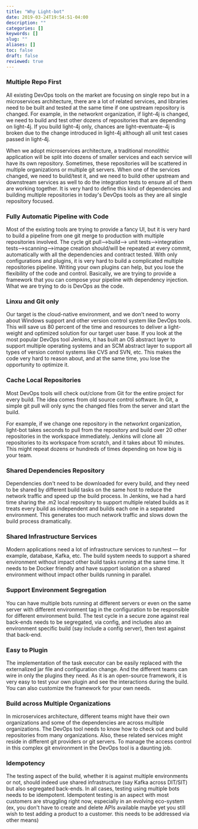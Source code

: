 ```yaml
---
title: "Why Light-bot"
date: 2019-03-24T19:54:51-04:00
description: ""
categories: []
keywords: []
slug: ""
aliases: []
toc: false
draft: false
reviewed: true
---
```


### Multiple Repo First

All existing DevOps tools on the market are focusing on single repo but in a microservices architecture, there are a lot of related services, and libraries need to be built and tested at the same time if one upstream repository is changed. For example, in the networknt organization, if light-4j is changed, we need to build and test other dozens of repositories that are depending on light-4j. If you build light-4j only, chances are light-eventuate-4j is broken due to the change introduced in light-4j although all unit test cases passed in light-4j. 

When we adopt microservices architecture, a traditional monolithic application will be split into dozens of smaller services and each service will have its own repository. Sometimes, these repositories will be scattered in multiple organizations or multiple git servers. When one of the services changed, we need to build/test it, and we need to build other upstream and downstream services as well to do the integration tests to ensure all of them are working together. It is very hard to define this kind of dependencies and building multiple repositories in today's DevOps tools as they are all single repository focused.   

### Fully Automatic Pipeline with Code

Most of the existing tools are trying to provide a fancy UI, but it is very hard to build a pipeline from one git merge to production with multiple repositories involved. The cycle git pull-->build--> unit tests-->integration tests-->scanning-->image creation should/will be repeated at every commit, automatically with all the dependencies and contract tested. With only configurations and plugins, it is very hard to build a complicated multiple repositories pipeline. Writing your own plugins can help, but you lose the flexibility of the code and control. Basically, we are trying to provide a framework that you can compose your pipeline with dependency injection. What we are trying to do is DevOps as the code. 

### Linxu and Git only

Our target is the cloud-native environment, and we don't need to worry about Windows support and other version control system like DevOps tools. This will save us 80 percent of the time and resources to deliver a light-weight and optimized solution for our target user base. If you look at the most popular DevOps tool Jenkins, it has built an OS abstract layer to support multiple operating systems and an SCM abstract layer to support all types of version control systems like CVS and SVN, etc. This makes the code very hard to reason about, and at the same time, you lose the opportunity to optimize it.  

### Cache Local Repositories

Most DevOps tools will check out/clone from Git for the entire project for every build. The idea comes from old source control software. In Git, a simple git pull will only sync the changed files from the server and start the build.

For example, if we change one repository in the networknt organization, light-bot takes seconds to pull from the repository and build over 20 other repositories in the workspace immediately. Jenkins will clone all repositories to its workspace from scratch, and it takes about 10 minutes. This might repeat dozens or hundreds of times depending on how big is your team. 

### Shared Dependencies Repository

Dependencies don't need to be downloaded for every build, and they need to be shared by different build tasks on the same host to reduce the network traffic and speed up the build process. In Jenkins, we had a hard time sharing the .m2 local repository to support multiple related builds as it treats every build as independent and builds each one in a separated environment. This generates too much network traffic and slows down the build process dramatically.   

### Shared Infrastructure Services

Modern applications need a lot of infrastructure services to run/test — for example, database, Kafka, etc. The build system needs to support a shared environment without impact other build tasks running at the same time. It needs to be Docker friendly and have support isolation on a shared environment without impact other builds running in parallel. 

### Support Environment Segregation

You can have multiple bots running at different servers or even on the same server with different environment tag in the configuration to be responsible for different environment build. The test cycle in a secure zone against real back-ends needs to be segregated, via config, and includes also an environment specific build (say include a config server), then test against that back-end. 

### Easy to Plugin

The implementation of the task executor can be easily replaced with the externalized jar file and configuration change. And the different teams can wire in only the plugins they need. As it is an open-source framework, it is very easy to test your own plugin and see the interactions during the build. You can also customize the framework for your own needs.  

### Build across Multiple Organizations

In microservices architecture, different teams might have their own organizations and some of the dependencies are across multiple organizations. The DevOps tool needs to know how to check out and build repositories from many organizations. Also, these related services might reside in different git providers or git servers. To manage the access control in this complex git environment in the DevOps tool is a daunting job. 

### Idempotency  

The testing aspect of the build, whether it is against multiple environments or not, should indeed use shared infrastructure (say Kafka across DIT/SIT) but also segregated back-ends. In all cases, testing using multiple bots needs to be idempotent. Idempotent testing is an aspect with most customers are struggling right now, especially in an evolving eco-system (ex, you don't have to create and delete APIs available maybe yet you still wish to test adding a product to a customer. this needs to be addressed via other means)